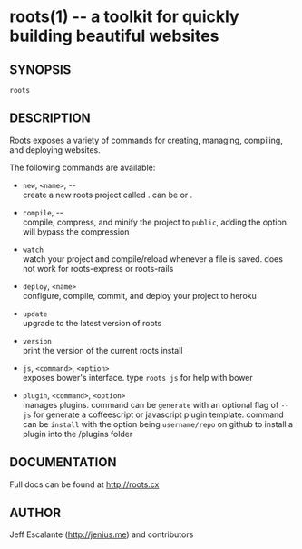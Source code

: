 roots(1) -- a toolkit for quickly building beautiful websites
=============================================================

## SYNOPSIS

`roots` <options>

## DESCRIPTION

Roots exposes a variety of commands for creating, managing, compiling, and deploying websites.

The following commands are available:

  * `new`, `<name>`, --<type>    
  create a new roots project called <name>. <type> can be <express> or <basic>.

  * `compile`, --<no-compress>    
  compile, compress, and minify the project to `public`, adding the option <no-compress> will bypass the compression

  * `watch`    
  watch your project and compile/reload whenever a file is saved. does not work for roots-express or roots-rails

  * `deploy`, `<name>`    
  configure, compile, commit, and deploy your project to heroku

  * `update`    
  upgrade to the latest version of roots

  * `version`    
  print the version of the current roots install

  * `js`, `<command>`, `<option>`    
  exposes bower's interface. type `roots js` for help with bower

  * `plugin`, `<command>`, `<option>`    
  manages plugins. command can be `generate` with an optional flag of `--js` for generate a coffeescript or javascript plugin template. command can be `install` with the option being `username/repo` on github to install a plugin into the /plugins folder

## DOCUMENTATION

Full docs can be found at http://roots.cx

## AUTHOR

Jeff Escalante (http://jenius.me) and contributors

